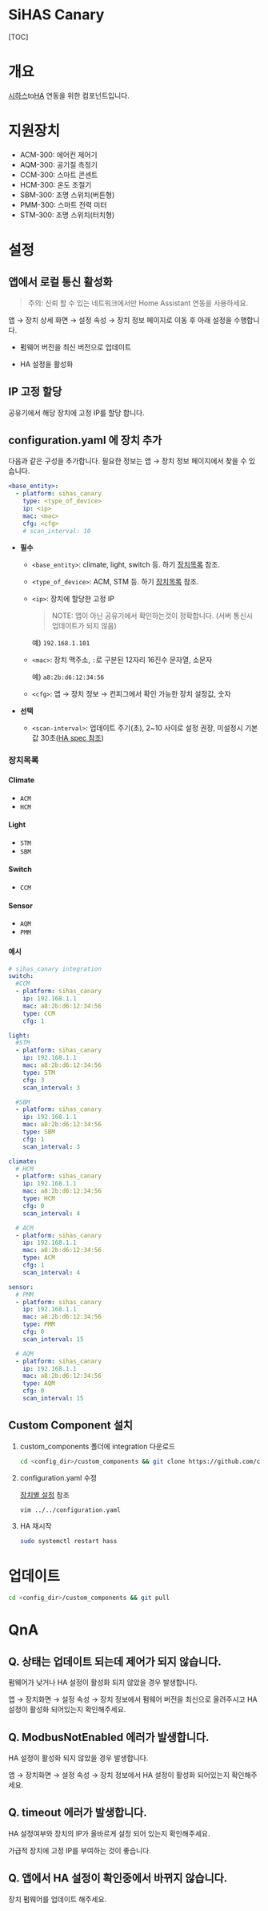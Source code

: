 # SiHAS Canary

[TOC]


# 개요

[시하스](https://sihas.co.kr/)to[HA](https://www.home-assistant.io/) 연동을 위한 컴포넌트입니다.



# 지원장치

* ACM-300: 에어컨 제어기
* AQM-300: 공기질 측정기
* CCM-300: 스마트 콘센트
* HCM-300: 온도 조절기
* SBM-300: 조명 스위치(버튼형)
* PMM-300: 스마트 전력 미터
* STM-300: 조명 스위치(터치형)



# 설정

## 앱에서 로컬 통신 활성화

> 주의: 신뢰 할 수 있는 네트워크에서만 Home Assistant 연동을 사용하세요.

앱 → 장치 상세 화면 → 설정 속성 → 장치 정보 페이지로 이동 후 아래 설정을 수행합니다.

* 펌웨어 버전을 최신 버전으로 업데이트

* HA 설정을 활성화



## IP 고정 할당

공유기에서 해당 장치에 고정 IP를 할당 합니다.



## configuration.yaml 에 장치 추가

다음과 같은 구성을 추가합니다. 필요한 정보는 앱 → 장치 정보 페이지에서 찾을 수 있습니다.

```yaml
<base_entity>:
  - platform: sihas_canary
    type: <type_of_device>
    ip: <ip>
    mac: <mac>
    cfg: <cfg>
    # scan_interval: 10
```

* **필수**

  * `<base_entity>`: climate, light, switch 등. 하기 [장치목록](#장치목록) 참조.

  * `<type_of_device>`: ACM, STM 등. 하기 [장치목록](#장치목록) 참조.

  * `<ip>`: 장치에 할당한 고정 IP

    > NOTE: 앱이 아닌 공유기에서 확인하는것이 정확합니다. (서버 통신시 업데이트가 되지 않음)

    예) `192.168.1.101 `

  * `<mac>`: 장치 맥주소, `:`로 구분된 12자리 16진수 문자열, 소문자

    예) `a8:2b:d6:12:34:56`

  * `<cfg>`: 앱 → 장치 정보 → 컨피그에서 확인 가능한 장치 설정값, 숫자

* **선택**

  * `<scan-interval>`: 업데이트 주기(초), 2~10 사이로 설정 권장, 미설정시 기본값 30초([HA spec 참조](https://www.home-assistant.io/docs/configuration/platform_options#scan-interval))



### 장치목록

#### Climate

* `ACM`
* `HCM`



#### Light

* `STM`
* `SBM`



#### Switch

* `CCM`



#### Sensor

* `AQM`
* `PMM`



#### 예시

```yaml
# sihas_canary integration
switch:
  #CCM
  - platform: sihas_canary
    ip: 192.168.1.1
    mac: a8:2b:d6:12:34:56
    type: CCM
    cfg: 1

light:
  #STM
  - platform: sihas_canary
    ip: 192.168.1.1
    mac: a8:2b:d6:12:34:56
    type: STM
    cfg: 3
    scan_interval: 3

  #SBM
  - platform: sihas_canary
    ip: 192.168.1.1
    mac: a8:2b:d6:12:34:56
    type: SBM
    cfg: 1
    scan_interval: 3

climate:
  # HCM
  - platform: sihas_canary
    ip: 192.168.1.1
    mac: a8:2b:d6:12:34:56
    type: HCM
    cfg: 0
    scan_interval: 4

  # ACM
  - platform: sihas_canary
    ip: 192.168.1.1
    mac: a8:2b:d6:12:34:56
    type: ACM
    cfg: 1
    scan_interval: 4

sensor:
  # PMM
  - platform: sihas_canary
    ip: 192.168.1.1
    mac: a8:2b:d6:12:34:56
    type: PMM
    cfg: 0
    scan_interval: 15

  # AQM
  - platform: sihas_canary
    ip: 192.168.1.1
    mac: a8:2b:d6:12:34:56
    type: AQM
    cfg: 0
    scan_interval: 15
```



## Custom Component 설치

1. custom_components 폴더에 integration 다운로드

   ```bash
   cd <config_dir>/custom_components && git clone https://github.com/cmsong-shina/sihas-canary.git
   ```

2. configuration.yaml 수정

   [장치별 설정](#예시) 참조

   ```bash
   vim ../../configuration.yaml
   ```

3. HA 재시작

   ```bash
   sudo systemctl restart hass
   ```



# 업데이트

```bash
cd <config_dir>/custom_components && git pull
```



# QnA

## Q. 상태는 업데이트 되는데 제어가 되지 않습니다.

펌웨어가 낮거나 HA 설정이 활성화 되지 않았을 경우 발생합니다.

앱 → 장치화면 → 설정 속성 → 장치 정보에서 펌웨어 버전을 최신으로 올려주시고 HA 설정이 활성화 되어있는지 확인해주세요.



## Q. ModbusNotEnabled 에러가 발생합니다.

HA 설정이 활성화 되지 않았을 경우 발생합니다.

앱 → 장치화면 → 설정 속성 → 장치 정보에서 HA 설정이 활성화 되어있는지 확인해주세요.



## Q. timeout 에러가 발생합니다.

HA 설정여부와 장치의 IP가 올바르게 설정 되어 있는지 확인해주세요.

가급적 장치에 고정 IP를 부여하는 것이 좋습니다.



## Q. 앱에서 HA 설정이 확인중에서 바뀌지 않습니다.

장치 펌웨어를 업데이트 해주세요.